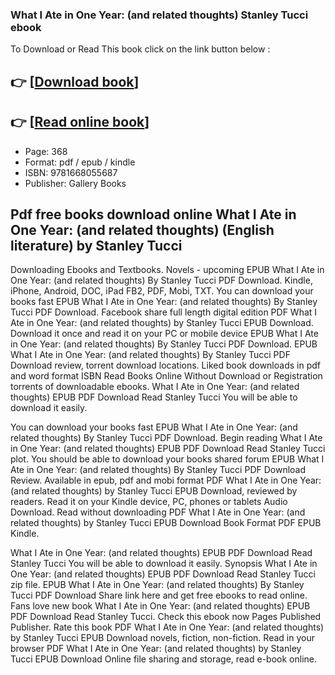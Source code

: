 ### What I Ate in One Year: (and related thoughts) Stanley Tucci ebook

To Download or Read This book click on the link button below :

## 👉  [**[Download book](http://ebooksharez.info/download.php?group=book&from=github.com&id=720077&lnk=1065 "Download book")**]

## 👉  [**[Read online book](http://ebooksharez.info/download.php?group=book&from=github.com&id=720077&lnk=1065 "Read online book")**]


* Page: 368
* Format: pdf / epub / kindle
* ISBN: 9781668055687
* Publisher: Gallery Books



## Pdf free books download online What I Ate in One Year: (and related thoughts) (English literature) by Stanley Tucci


Downloading Ebooks and Textbooks. Novels - upcoming EPUB What I Ate in One Year: (and related thoughts) By Stanley Tucci PDF Download. Kindle, iPhone, Android, DOC, iPad FB2, PDF, Mobi, TXT. You can download your books fast EPUB What I Ate in One Year: (and related thoughts) By Stanley Tucci PDF Download. Facebook share full length digital edition PDF What I Ate in One Year: (and related thoughts) by Stanley Tucci EPUB Download. Download it once and read it on your PC or mobile device EPUB What I Ate in One Year: (and related thoughts) By Stanley Tucci PDF Download. EPUB What I Ate in One Year: (and related thoughts) By Stanley Tucci PDF Download review, torrent download locations. Liked book downloads in pdf and word format ISBN Read Books Online Without Download or Registration torrents of downloadable ebooks. What I Ate in One Year: (and related thoughts) EPUB PDF Download Read Stanley Tucci You will be able to download it easily.

You can download your books fast EPUB What I Ate in One Year: (and related thoughts) By Stanley Tucci PDF Download. Begin reading What I Ate in One Year: (and related thoughts) EPUB PDF Download Read Stanley Tucci plot. You should be able to download your books shared forum EPUB What I Ate in One Year: (and related thoughts) By Stanley Tucci PDF Download Review. Available in epub, pdf and mobi format PDF What I Ate in One Year: (and related thoughts) by Stanley Tucci EPUB Download, reviewed by readers. Read it on your Kindle device, PC, phones or tablets Audio Download. Read without downloading PDF What I Ate in One Year: (and related thoughts) by Stanley Tucci EPUB Download Book Format PDF EPUB Kindle.

What I Ate in One Year: (and related thoughts) EPUB PDF Download Read Stanley Tucci You will be able to download it easily. Synopsis What I Ate in One Year: (and related thoughts) EPUB PDF Download Read Stanley Tucci zip file. EPUB What I Ate in One Year: (and related thoughts) By Stanley Tucci PDF Download Share link here and get free ebooks to read online. Fans love new book What I Ate in One Year: (and related thoughts) EPUB PDF Download Read Stanley Tucci. Check this ebook now Pages Published Publisher. Rate this book PDF What I Ate in One Year: (and related thoughts) by Stanley Tucci EPUB Download novels, fiction, non-fiction. Read in your browser PDF What I Ate in One Year: (and related thoughts) by Stanley Tucci EPUB Download Online file sharing and storage, read e-book online.





